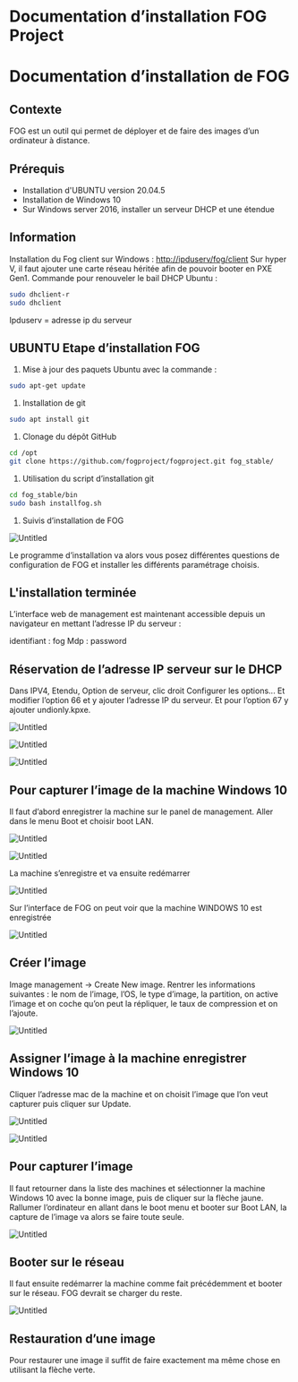 # Documentation d’installation FOG Project

# Documentation d’installation de FOG

## Contexte

FOG est un outil qui permet de déployer et de faire des images d’un ordinateur à distance.

## Prérequis

- Installation d'UBUNTU version 20.04.5
- Installation de Windows 10
- Sur Windows server 2016, installer un serveur DHCP et une étendue

## Information

Installation du Fog client sur Windows : [http://ipduserv/fog/client](http://ipduserv/fog/client)
Sur hyper V, il faut ajouter une carte réseau héritée afin de pouvoir booter en PXE Gen1.
Commande pour renouveler le bail DHCP Ubuntu :

```bash
sudo dhclient-r
sudo dhclient

```

Ipduserv = adresse ip du serveur

## UBUNTU Etape d’installation FOG

1. Mise à jour des paquets Ubuntu avec la commande :

```bash
sudo apt-get update

```

1. Installation de git

```bash
sudo apt install git
```

1. Clonage du dépôt GitHub

```bash
cd /opt
git clone https://github.com/fogproject/fogproject.git fog_stable/
```

1. Utilisation du script d’installation git

```bash
cd fog_stable/bin
sudo bash installfog.sh
```

1. Suivis d’installation de FOG

![Untitled](Documentation%20d%E2%80%99installation%20FOG%20Project%20956d621d767b419ea8767f42dc308b6d/Untitled.png)

Le programme d’installation va alors vous posez différentes questions de configuration de FOG et installer les différents paramétrage choisis.

## L'installation terminée

L’interface web de management est maintenant accessible depuis un navigateur en mettant l’adresse IP du serveur :

identifiant : fog
Mdp : password

## Réservation de l’adresse IP serveur sur le DHCP

Dans IPV4, Etendu, Option de serveur, clic droit Configurer les options... Et modifier l’option 66 et y ajouter l’adresse IP du serveur. Et pour l’option 67 y ajouter undionly.kpxe.

![Untitled](Documentation%20d%E2%80%99installation%20FOG%20Project%20956d621d767b419ea8767f42dc308b6d/Untitled%201.png)

![Untitled](Documentation%20d%E2%80%99installation%20FOG%20Project%20956d621d767b419ea8767f42dc308b6d/Untitled%202.png)

![Untitled](Documentation%20d%E2%80%99installation%20FOG%20Project%20956d621d767b419ea8767f42dc308b6d/Untitled%203.png)

## Pour capturer l’image de la machine Windows 10

Il faut d’abord enregistrer la machine sur le panel de management. Aller dans le menu Boot et choisir boot LAN.

![Untitled](Documentation%20d%E2%80%99installation%20FOG%20Project%20956d621d767b419ea8767f42dc308b6d/Untitled%204.png)

![Untitled](Documentation%20d%E2%80%99installation%20FOG%20Project%20956d621d767b419ea8767f42dc308b6d/Untitled%205.png)

La machine s’enregistre et va ensuite redémarrer

![Untitled](Documentation%20d%E2%80%99installation%20FOG%20Project%20956d621d767b419ea8767f42dc308b6d/Untitled%206.png)

Sur l’interface de FOG on peut voir que la machine WINDOWS 10 est enregistrée

![Untitled](Documentation%20d%E2%80%99installation%20FOG%20Project%20956d621d767b419ea8767f42dc308b6d/Untitled%207.png)

## Créer l’image

Image management -> Create New image. Rentrer les informations suivantes : le nom de l’image, l’OS, le type d’image, la partition, on active l’image et on coche qu’on peut la répliquer, le taux de compression et on l’ajoute.

![Untitled](Documentation%20d%E2%80%99installation%20FOG%20Project%20956d621d767b419ea8767f42dc308b6d/Untitled%208.png)

## Assigner l’image à la machine enregistrer Windows 10

Cliquer l’adresse mac de la machine et on choisit l’image que l’on veut capturer puis cliquer sur Update.

![Untitled](Documentation%20d%E2%80%99installation%20FOG%20Project%20956d621d767b419ea8767f42dc308b6d/Untitled%209.png)

![Untitled](Documentation%20d%E2%80%99installation%20FOG%20Project%20956d621d767b419ea8767f42dc308b6d/Untitled%2010.png)

## Pour capturer l’image

Il faut retourner dans la liste des machines et sélectionner la machine Windows 10 avec la bonne image, puis de cliquer sur la flèche jaune. Rallumer l’ordinateur en allant dans le boot menu et booter sur Boot LAN, la capture de l’image va alors se faire toute seule.

![Untitled](Documentation%20d%E2%80%99installation%20FOG%20Project%20956d621d767b419ea8767f42dc308b6d/Untitled%2011.png)

## Booter sur le réseau

Il faut ensuite redémarrer la machine comme fait précédemment et booter sur le réseau. FOG devrait se charger du reste.

![Untitled](Documentation%20d%E2%80%99installation%20FOG%20Project%20956d621d767b419ea8767f42dc308b6d/Untitled%2012.png)

## Restauration d’une image

Pour restaurer une image il suffit de faire exactement ma même chose en utilisant la flèche verte.